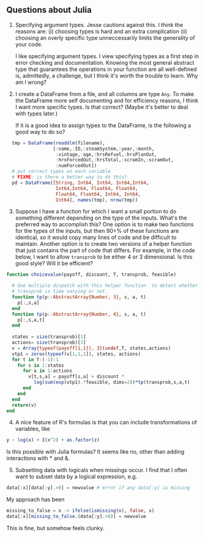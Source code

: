 ## Questions about Julia

1. Specifying argument types. Jesse cautions against this. I think the
   reasons are: (i) choosing types is hard and an extra complication
   (ii) choosing an overly specific type unneccessarily limits the
   generality of your code.
   
   I like specifying argument types. I view specifying types as a
   first step in error checking and documentation. Knowing the most
   general abstract type that guarantees the operations in your
   function are all well-defined is, admittedly, a challenge, but I 
   think it's worth the trouble to learn. Why am I wrong? 


2. I create a DataFrame from a file, and all columns are type
   `Any`. To make the DataFrame more self documenting and for efficiency
   reasons, I think I want more specific types. Is that correct? (Maybe
   it's better to deal with types later.)

   If it is a good idea to assign types to the DataFrame, is the
   following a good way to do so?
```julia
  tmp = DataFrame(readdlm(filename),
                 [:name,:ID,:steamSystem,:year,:month,
                  :vintage,:age,:hrsRefuel,:hrsPlanOut,
                  :hrsForcedOut,:hrsTotal,:scramIn,:scramOut,
                  :numForcedOut])
  # put correct types on each variable
  # FIXME: is there a better way to do this?
  pd = DataFrame([String, Int64, Int64, Int64,Int64,
                  Int64,Int64, Float64, Float64,
                  Float64, Float64, Int64, Int64,
                  Int64], names(tmp), nrow(tmp))
```

3. Suppose I have a function for which I want a small portion to do
   something different depending on the type of the inputs. What's the
   preferred way to accomplish this? One option is to make two
   functions for the types of the inputs, but then 90+% of these
   functions are identical, so it would copy many lines of code and be
   difficult to maintain. Another option is to create two versions of
   a helper function that just contains the part of code that
   differs. For example, in the code below, I want to allow
   `transprob` to be either 4 or 3 dimensional. Is this good style?
   Will it be efficient? 

```julia
function choicevalue(payoff, discount, T, transprob, feasible)

  # Use multiple dispatch with this helper function  to detect whether
  # transprob is time varying or not. 
  function tp(p::AbstractArray{Number, 3}, s, a, t)
    p[:,s,a]
  end
  function tp(p::AbstractArray{Number, 4}, s, a, t)
    p[:,s,a,t]
  end
  
  states = size(transprob)[1]
  actions= size(transprob)[3]
  v = Array{typeof(payoff[1,1]), 3}(undef,T, states,actions)
  vtp1 = zeros(typeof(v[1,1,1]), states, actions)
  for t in T:(-1):1
    for s in 1:states
      for a in 1:actions
        v[t,s,a] = payoff[s,a] + discount *
          log(sum(exp(vtp1).*feasible, dims=2))*tp(transprob,s,a,t)
      end
    end
  end
  return(v)
end
```


4. A nice feature of R's formulas is that you can include
transformations of variables, like 
```r
y ~ log(x) + I(x^2) + as.factor(z)
```
Is this possible with Julia formulas? It seems like no, other than
adding interactions with * and &.

5. Subsetting data with logicals when missings occur. I find that I
often want to subset data by a logical expression, e.g.
```julia
data[:x][data[:y].>0] = newvalue # error if any data[:y] is missing
```
My approach has been
```julia
missing_to_false = x -> ifelse(ismissing(x), false, x)
data[:x][missing_to_false.(data[:y].>0)] = newvalue 
```
This is fine, but somehow feels clunky. 